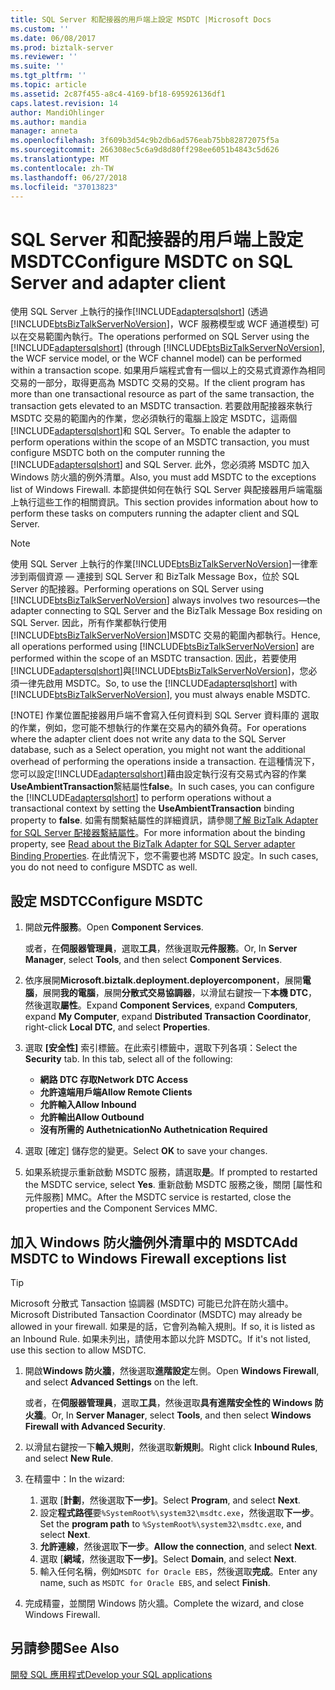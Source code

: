 ```yaml
---
title: SQL Server 和配接器的用戶端上設定 MSDTC |Microsoft Docs
ms.custom: ''
ms.date: 06/08/2017
ms.prod: biztalk-server
ms.reviewer: ''
ms.suite: ''
ms.tgt_pltfrm: ''
ms.topic: article
ms.assetid: 2c87f455-a8c4-4169-bf18-695926136df1
caps.latest.revision: 14
author: MandiOhlinger
ms.author: mandia
manager: anneta
ms.openlocfilehash: 3f609b3d54c9b2db6ad576eab75bb82872075f5a
ms.sourcegitcommit: 266308ec5c6a9d8d80ff298ee6051b4843c5d626
ms.translationtype: MT
ms.contentlocale: zh-TW
ms.lasthandoff: 06/27/2018
ms.locfileid: "37013823"
---
```

# <a name="configure-msdtc-on-sql-server-and-adapter-client"></a><span data-ttu-id="ecdc0-102">SQL Server 和配接器的用戶端上設定 MSDTC</span><span class="sxs-lookup"><span data-stu-id="ecdc0-102">Configure MSDTC on SQL Server and adapter client</span></span>
<span data-ttu-id="ecdc0-103">使用 SQL Server 上執行的操作[!INCLUDE[adaptersqlshort](../../includes/adaptersqlshort-md.md)] (透過[!INCLUDE[btsBizTalkServerNoVersion](../../includes/btsbiztalkservernoversion-md.md)]，WCF 服務模型或 WCF 通道模型) 可以在交易範圍內執行。</span><span class="sxs-lookup"><span data-stu-id="ecdc0-103">The operations performed on SQL Server using the [!INCLUDE[adaptersqlshort](../../includes/adaptersqlshort-md.md)] (through [!INCLUDE[btsBizTalkServerNoVersion](../../includes/btsbiztalkservernoversion-md.md)], the WCF service model, or the WCF channel model) can be performed within a transaction scope.</span></span> <span data-ttu-id="ecdc0-104">如果用戶端程式會有一個以上的交易式資源作為相同交易的一部分，取得更高為 MSDTC 交易的交易。</span><span class="sxs-lookup"><span data-stu-id="ecdc0-104">If the client program has more than one transactional resource as part of the same transaction, the transaction gets elevated to an MSDTC transaction.</span></span> <span data-ttu-id="ecdc0-105">若要啟用配接器來執行 MSDTC 交易的範圍內的作業，您必須執行的電腦上設定 MSDTC，這兩個[!INCLUDE[adaptersqlshort](../../includes/adaptersqlshort-md.md)]和 SQL Server。</span><span class="sxs-lookup"><span data-stu-id="ecdc0-105">To enable the adapter to perform operations within the scope of an MSDTC transaction, you must configure MSDTC both on the computer running the [!INCLUDE[adaptersqlshort](../../includes/adaptersqlshort-md.md)] and SQL Server.</span></span> <span data-ttu-id="ecdc0-106">此外，您必須將 MSDTC 加入 Windows 防火牆的例外清單。</span><span class="sxs-lookup"><span data-stu-id="ecdc0-106">Also, you must add MSDTC to the exceptions list of Windows Firewall.</span></span> <span data-ttu-id="ecdc0-107">本節提供如何在執行 SQL Server 與配接器用戶端電腦上執行這些工作的相關資訊。</span><span class="sxs-lookup"><span data-stu-id="ecdc0-107">This section provides information about how to perform these tasks on computers running the adapter client and SQL Server.</span></span>  
  
> [!NOTE]
>  <span data-ttu-id="ecdc0-108">使用 SQL Server 上執行的作業[!INCLUDE[btsBizTalkServerNoVersion](../../includes/btsbiztalkservernoversion-md.md)]一律牽涉到兩個資源 — 連接到 SQL Server 和 BizTalk Message Box，位於 SQL Server 的配接器。</span><span class="sxs-lookup"><span data-stu-id="ecdc0-108">Performing operations on SQL Server using [!INCLUDE[btsBizTalkServerNoVersion](../../includes/btsbiztalkservernoversion-md.md)] always involves two resources—the adapter connecting to SQL Server and the BizTalk Message Box residing on SQL Server.</span></span> <span data-ttu-id="ecdc0-109">因此，所有作業都執行使用[!INCLUDE[btsBizTalkServerNoVersion](../../includes/btsbiztalkservernoversion-md.md)]MSDTC 交易的範圍內都執行。</span><span class="sxs-lookup"><span data-stu-id="ecdc0-109">Hence, all operations performed using [!INCLUDE[btsBizTalkServerNoVersion](../../includes/btsbiztalkservernoversion-md.md)] are performed within the scope of an MSDTC transaction.</span></span> <span data-ttu-id="ecdc0-110">因此，若要使用[!INCLUDE[adaptersqlshort](../../includes/adaptersqlshort-md.md)]與[!INCLUDE[btsBizTalkServerNoVersion](../../includes/btsbiztalkservernoversion-md.md)]，您必須一律先啟用 MSDTC。</span><span class="sxs-lookup"><span data-stu-id="ecdc0-110">So, to use the [!INCLUDE[adaptersqlshort](../../includes/adaptersqlshort-md.md)] with [!INCLUDE[btsBizTalkServerNoVersion](../../includes/btsbiztalkservernoversion-md.md)], you must always enable MSDTC.</span></span>  
> 
> [!NOTE]
>  <span data-ttu-id="ecdc0-111">作業位置配接器用戶端不會寫入任何資料到 SQL Server 資料庫的 選取的作業，例如，您可能不想執行的作業在交易內的額外負荷。</span><span class="sxs-lookup"><span data-stu-id="ecdc0-111">For operations where the adapter client does not write any data to the SQL Server database, such as a Select operation, you might not want the additional overhead of performing the operations inside a transaction.</span></span> <span data-ttu-id="ecdc0-112">在這種情況下，您可以設定[!INCLUDE[adaptersqlshort](../../includes/adaptersqlshort-md.md)]藉由設定執行沒有交易式內容的作業**UseAmbientTransaction**繫結屬性**false**。</span><span class="sxs-lookup"><span data-stu-id="ecdc0-112">In such cases, you can configure the [!INCLUDE[adaptersqlshort](../../includes/adaptersqlshort-md.md)] to perform operations without a transactional context by setting the **UseAmbientTransaction** binding property to **false**.</span></span> <span data-ttu-id="ecdc0-113">如需有關繫結屬性的詳細資訊，請參閱[了解 BizTalk Adapter for SQL Server 配接器繫結屬性](../../adapters-and-accelerators/adapter-sql/read-about-the-biztalk-adapter-for-sql-server-adapter-binding-properties.md)。</span><span class="sxs-lookup"><span data-stu-id="ecdc0-113">For more information about the binding property, see [Read about the BizTalk Adapter for SQL Server adapter Binding Properties](../../adapters-and-accelerators/adapter-sql/read-about-the-biztalk-adapter-for-sql-server-adapter-binding-properties.md).</span></span> <span data-ttu-id="ecdc0-114">在此情況下，您不需要也將 MSDTC 設定。</span><span class="sxs-lookup"><span data-stu-id="ecdc0-114">In such cases, you do not need to configure MSDTC as well.</span></span>  
  
## <a name="configure-msdtc"></a><span data-ttu-id="ecdc0-115">設定 MSDTC</span><span class="sxs-lookup"><span data-stu-id="ecdc0-115">Configure MSDTC</span></span>  
  
1. <span data-ttu-id="ecdc0-116">開啟**元件服務**。</span><span class="sxs-lookup"><span data-stu-id="ecdc0-116">Open **Component Services**.</span></span>  

   <span data-ttu-id="ecdc0-117">或者，在**伺服器管理員**，選取**工具**，然後選取**元件服務**。</span><span class="sxs-lookup"><span data-stu-id="ecdc0-117">Or, In **Server Manager**, select **Tools**, and then select **Component Services**.</span></span>  
  
2. <span data-ttu-id="ecdc0-118">依序展開**Microsoft.biztalk.deployment.deployercomponent**，展開**電腦**，展開**我的電腦**，展開**分散式交易協調器**，以滑鼠右鍵按一下**本機 DTC**，然後選取**屬性**。</span><span class="sxs-lookup"><span data-stu-id="ecdc0-118">Expand **Component Services**, expand **Computers**, expand **My Computer**, expand **Distributed Transaction Coordinator**, right-click **Local DTC**, and select **Properties**.</span></span>  
  
3. <span data-ttu-id="ecdc0-119">選取 **[安全性]** 索引標籤。在此索引標籤中，選取下列各項：</span><span class="sxs-lookup"><span data-stu-id="ecdc0-119">Select the **Security** tab. In this tab, select all of the following:</span></span> 

   - <span data-ttu-id="ecdc0-120">**網路 DTC 存取**</span><span class="sxs-lookup"><span data-stu-id="ecdc0-120">**Network DTC Access**</span></span>
   - <span data-ttu-id="ecdc0-121">**允許遠端用戶端**</span><span class="sxs-lookup"><span data-stu-id="ecdc0-121">**Allow Remote Clients**</span></span> 
   - <span data-ttu-id="ecdc0-122">**允許輸入**</span><span class="sxs-lookup"><span data-stu-id="ecdc0-122">**Allow Inbound**</span></span> 
   - <span data-ttu-id="ecdc0-123">**允許輸出**</span><span class="sxs-lookup"><span data-stu-id="ecdc0-123">**Allow Outbound**</span></span> 
   - <span data-ttu-id="ecdc0-124">**沒有所需的 Authetnication**</span><span class="sxs-lookup"><span data-stu-id="ecdc0-124">**No Authetnication Required**</span></span>
  
4. <span data-ttu-id="ecdc0-125">選取 [確定] 儲存您的變更。</span><span class="sxs-lookup"><span data-stu-id="ecdc0-125">Select **OK** to save your changes.</span></span>  
  
5. <span data-ttu-id="ecdc0-126">如果系統提示重新啟動 MSDTC 服務，請選取**是**。</span><span class="sxs-lookup"><span data-stu-id="ecdc0-126">If prompted to restarted the MSDTC service, select **Yes**.</span></span> <span data-ttu-id="ecdc0-127">重新啟動 MSDTC 服務之後，關閉 [屬性和元件服務] MMC。</span><span class="sxs-lookup"><span data-stu-id="ecdc0-127">After the MSDTC service is restarted, close the properties and the Component Services MMC.</span></span> 
  
## <a name="add-msdtc-to-windows-firewall-exceptions-list"></a><span data-ttu-id="ecdc0-128">加入 Windows 防火牆例外清單中的 MSDTC</span><span class="sxs-lookup"><span data-stu-id="ecdc0-128">Add MSDTC to Windows Firewall exceptions list</span></span>  

> [!TIP] 
>  <span data-ttu-id="ecdc0-129">Microsoft 分散式 Tansaction 協調器 (MSDTC) 可能已允許在防火牆中。</span><span class="sxs-lookup"><span data-stu-id="ecdc0-129">Microsoft Distributed Tansaction Coordinator (MSDTC) may already be allowed in your firewall.</span></span> <span data-ttu-id="ecdc0-130">如果是的話，它會列為輸入規則。</span><span class="sxs-lookup"><span data-stu-id="ecdc0-130">If so, it is listed as an Inbound Rule.</span></span> <span data-ttu-id="ecdc0-131">如果未列出，請使用本節以允許 MSDTC。</span><span class="sxs-lookup"><span data-stu-id="ecdc0-131">If it's not listed, use this section to allow MSDTC.</span></span> 

1.  <span data-ttu-id="ecdc0-132">開啟**Windows 防火牆**，然後選取**進階設定**左側。</span><span class="sxs-lookup"><span data-stu-id="ecdc0-132">Open **Windows Firewall**, and select **Advanced Settings** on the left.</span></span>  

    <span data-ttu-id="ecdc0-133">或者，在**伺服器管理員**，選取**工具**，然後選取**具有進階安全性的 Windows 防火牆**。</span><span class="sxs-lookup"><span data-stu-id="ecdc0-133">Or, In **Server Manager**, select **Tools**, and then select **Windows Firewall with Advanced Security**.</span></span>  
  
2.  <span data-ttu-id="ecdc0-134">以滑鼠右鍵按一下**輸入規則**，然後選取**新規則**。</span><span class="sxs-lookup"><span data-stu-id="ecdc0-134">Right click **Inbound Rules**, and select **New Rule**.</span></span>  
  
3.  <span data-ttu-id="ecdc0-135">在精靈中：</span><span class="sxs-lookup"><span data-stu-id="ecdc0-135">In the wizard:</span></span> 

    1. <span data-ttu-id="ecdc0-136">選取 [**計劃**，然後選取**下一步]**。</span><span class="sxs-lookup"><span data-stu-id="ecdc0-136">Select **Program**, and select **Next**.</span></span> 
    2. <span data-ttu-id="ecdc0-137">設定**程式路徑**要`%SystemRoot%\system32\msdtc.exe`，然後選取**下一步**。</span><span class="sxs-lookup"><span data-stu-id="ecdc0-137">Set the **program path** to `%SystemRoot%\system32\msdtc.exe`, and select **Next**.</span></span>  
    3. <span data-ttu-id="ecdc0-138">**允許連線**，然後選取**下一步**。</span><span class="sxs-lookup"><span data-stu-id="ecdc0-138">**Allow the connection**, and select **Next**.</span></span>
    4. <span data-ttu-id="ecdc0-139">選取 [**網域**，然後選取**下一步]**。</span><span class="sxs-lookup"><span data-stu-id="ecdc0-139">Select **Domain**, and select **Next**.</span></span>
    5. <span data-ttu-id="ecdc0-140">輸入任何名稱，例如`MSDTC for Oracle EBS`，然後選取**完成**。</span><span class="sxs-lookup"><span data-stu-id="ecdc0-140">Enter any name, such as `MSDTC for Oracle EBS`, and select **Finish**.</span></span>
  
5.  <span data-ttu-id="ecdc0-141">完成精靈，並關閉 Windows 防火牆。</span><span class="sxs-lookup"><span data-stu-id="ecdc0-141">Complete the wizard, and close Windows Firewall.</span></span> 
  
## <a name="see-also"></a><span data-ttu-id="ecdc0-142">另請參閱</span><span class="sxs-lookup"><span data-stu-id="ecdc0-142">See Also</span></span>  
[<span data-ttu-id="ecdc0-143">開發 SQL 應用程式</span><span class="sxs-lookup"><span data-stu-id="ecdc0-143">Develop your SQL applications</span></span>](../../adapters-and-accelerators/adapter-sql/develop-your-sql-applications.md)
